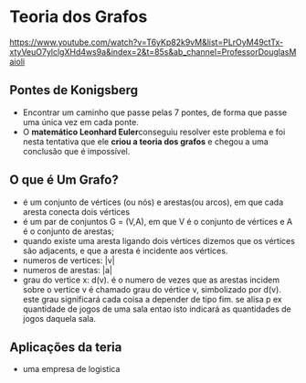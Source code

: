  # Teoria dos Grafos
 https://www.youtube.com/watch?v=T6yKp82k9vM&list=PLrOyM49ctTx-xtyVeuO7ylclgXHd4ws9a&index=2&t=85s&ab_channel=ProfessorDouglasMaioli



## Pontes de Konigsberg
- Encontrar um caminho que passe pelas 7 pontes, de forma que passe uma única vez em cada ponte.
- O **matemático Leonhard Euler**conseguiu resolver este problema e foi nesta tentativa que ele **criou a teoria dos grafos** e chegou a uma conclusão que é impossível. 


## O que é Um Grafo?
- é um conjunto de vértices (ou nós)  e arestas(ou arcos), em que cada aresta conecta dois vértices
- é um par de conjuntos G = (V,A), em que V é o conjunto de vértices e A é o conjunto de arestas;
- quando existe uma aresta ligando dois vértices dizemos que os vértices são adjacents, e que a aresta é incidente aos vértices.
- numeros de vertices: |v|
- numeros de arestas: |a|
- grau do vertice x: d(v). é o numero de vezes que as arestas incidem sobre o vertice v é chamado grau do vértice v, simbolizado por d(v). este grau significará cada coisa a depender de tipo fim. se alisa p ex quantidade de jogos de uma sala entao isto indicará as quantidades de jogos daquela sala.


## Aplicações da teria
- uma empresa de logistica